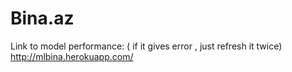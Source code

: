# Bina.az
Link to model performance: ( if it gives error , just refresh it twice)
http://mlbina.herokuapp.com/
